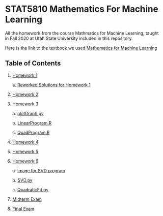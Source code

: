 # STAT5810 Mathematics For Machine Learning
All the homework from the course Mathmatics for Machine Learning, taught in Fall 2020 at Utah State University included in this repository.

Here is the link to the textbook we used
[Mathematics for Machine Learning](https://mml-book.github.io/book/mml-book.pdf)

## Table of Contents
1. [Homework 1](https://github.com/nicoleefleming/stat5810/blob/main/Homework/STAT_5810_Homework_1.pdf)
    
    a. [Reworked Solutions for Homework 1](https://github.com/nicoleefleming/stat5810/blob/main/Homework/Reworked%20solutions%20STAT5810%20HW%201.pdf)
2. [Homework 2](https://github.com/nicoleefleming/stat5810/blob/main/Homework/STAT5810HW2.pdf)
3. [Homework 3](https://github.com/nicoleefleming/stat5810/blob/main/Homework/STAT5810%20Homework%203_compressed.pdf)
   
    a. [plotGraph.py](https://github.com/nicoleefleming/stat5810/blob/main/Homework/plotGraph.py)
    
    b. [LinearProgram.R](https://github.com/nicoleefleming/stat5810/blob/main/Homework/LinearProgram.R)
    
    c. [QuadProgram.R](https://github.com/nicoleefleming/stat5810/blob/main/Homework/QuadProgram.R)
4. [Homework 4](https://github.com/nicoleefleming/stat5810/blob/main/Homework/Stat5810hw4%20(2)-compressed.pdf)
5. [Homework 5](https://github.com/nicoleefleming/stat5810/blob/main/Homework/Stat5810HW5%20(1)-compressed.pdf)
6. [Homework 6](https://app.luminpdf.com/viewer/5fdd19c49348ee0011347edf)
    
    a. [Image for SVD program](https://github.com/nicoleefleming/stat5810/blob/main/Homework/stat5810hw63.1.jpg)
    
    b. [SVD.py](https://github.com/nicoleefleming/stat5810/blob/main/Homework/SVD.py)
    
    c. [QuadraticFit.py](https://github.com/nicoleefleming/stat5810/blob/main/Homework/QuadraticFit.py)
7. [Midterm Exam](https://app.luminpdf.com/viewer/5fdd1d17f79c2c0012e769c7)
8. [Final Exam](https://app.luminpdf.com/viewer/5fdd1cd1e8a27b00112aca45)


